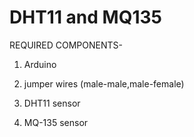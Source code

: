 # DHT11 and MQ135

REQUIRED COMPONENTS-

1. Arduino

2. jumper wires (male-male,male-female)

3. DHT11 sensor

4. MQ-135 sensor
